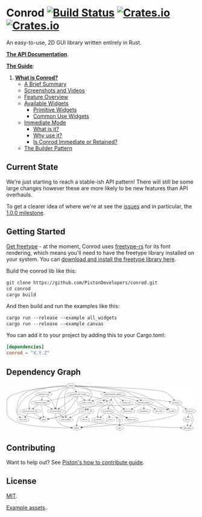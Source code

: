 # Conrod [![Build Status](https://travis-ci.org/PistonDevelopers/conrod.svg?branch=master)](https://travis-ci.org/PistonDevelopers/conrod) [![Crates.io](https://img.shields.io/crates/v/conrod.svg)](https://crates.io/crates/conrod) [![Crates.io](https://img.shields.io/crates/l/conrod.svg)](https://github.com/PistonDevelopers/conrod/blob/master/LICENSE)

An easy-to-use, 2D GUI library written entirely in Rust.

**[The API Documentation]**.

**[The Guide]**:

1. [**What is Conrod?**][1]
    - [A Brief Summary][1.1]
    - [Screenshots and Videos][1.2]
    - [Feature Overview][1.3]
    - [Available Widgets][1.4]
        - [Primitive Widgets][1.4.1]
        - [Common Use Widgets][1.4.2]
    - [Immediate Mode][1.5]
        - [What is it?][1.5.1]
        - [Why use it?][1.5.2]
        - [Is Conrod Immediate or Retained?][1.5.3]
    - [The Builder Pattern][1.6]


Current State
-------------

We're just starting to reach a stable-ish API pattern! There will still be some large changes however these are more likely to be new features than API overhauls.

To get a clearer idea of where we're at see the [issues] and in particular, the [1.0.0 milestone].


Getting Started
---------------

[Get freetype][freetype download] - at the moment, Conrod uses [freetype-rs] for its font rendering, which means you'll need to have the freetype library installed on your system. You can [download and install the freetype library here][freetype download].


Build the conrod lib like this:

```
git clone https://github.com/PistonDevelopers/conrod.git
cd conrod
cargo build
```

And then build and run the examples like this:

```
cargo run --release --example all_widgets
cargo run --release --example canvas
```

You can add it to your project by adding this to your Cargo.toml:

```toml
[dependencies]
conrod = "X.Y.Z"
```


Dependency Graph
----------------

![dependencies](./Cargo.png)


Contributing
------------

Want to help out? See [Piston's how to contribute guide][Contributing].


License
-------

[MIT].

[Example assets].


[The API Documentation]: http://docs.piston.rs/conrod/conrod/
[The Guide]: http://docs.piston.rs/conrod/conrod/guide/index.html

[1]:        http://docs.piston.rs/conrod/conrod/guide/chapter_1/index.html
[1.1]:      http://docs.piston.rs/conrod/conrod/guide/chapter_1/index.html#a-brief-history
[1.2]:      http://docs.piston.rs/conrod/conrod/guide/chapter_1/index.html#screenshots-and-videos
[1.3]:      http://docs.piston.rs/conrod/conrod/guide/chapter_1/index.html#feature-overview
[1.4]:      http://docs.piston.rs/conrod/conrod/guide/chapter_1/index.html#available-widgets
[1.4.1]:    http://docs.piston.rs/conrod/conrod/guide/chapter_1/index.html#primitive-widgets
[1.4.2]:    http://docs.piston.rs/conrod/conrod/guide/chapter_1/index.html#common-use-widgets
[1.5]:      http://docs.piston.rs/conrod/conrod/guide/chapter_1/index.html#immediate-mode
[1.5.1]:    http://docs.piston.rs/conrod/conrod/guide/chapter_1/index.html#what-is-it
[1.5.2]:    http://docs.piston.rs/conrod/conrod/guide/chapter_1/index.html#why-use-it
[1.5.3]:    http://docs.piston.rs/conrod/conrod/guide/chapter_1/index.html#is-conrod-immediate-or-retained
[1.6]:      http://docs.piston.rs/conrod/conrod/guide/chapter_1/index.html#the-builder-pattern


[issues]: https://github.com/PistonDevelopers/conrod/issues
[1.0.0 milestone]: https://github.com/PistonDevelopers/conrod/milestones/1.0.0

[freetype download]: http://www.freetype.org/download.html
[freetype-rs]: https://github.com/PistonDevelopers/freetype-rs

[Contributing]: https://github.com/PistonDevelopers/piston/blob/master/CONTRIBUTING.md

[MIT]: https://github.com/PistonDevelopers/conrod/blob/master/LICENSE
[Example assets]: https://github.com/PistonDevelopers/conrod/issues/319

